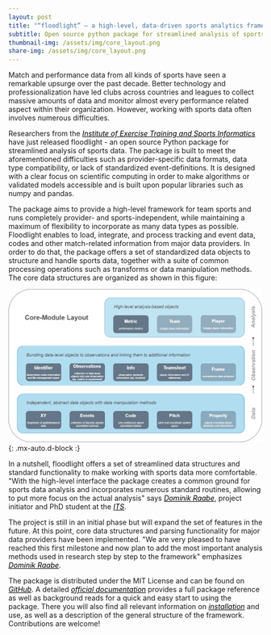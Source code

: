 ```yaml
---
layout: post
title: "“floodlight” – a high-level, data-driven sports analytics framework"
subtitle: Open source python package for streamlined analysis of sports data released
thumbnail-img: /assets/img/core_layout.png
share-img: /assets/img/core_layout.png
---
```


Match and performance data from all kinds of sports have seen a remarkable upsurge over the past decade. Better technology and professionalization have led clubs across countries and leagues to collect massive amounts of data and monitor almost every performance related aspect within their organization. However, working with sports data often involves numerous difficulties.

Researchers from the <a href="https://www.dshs-koeln.de/en/institut-fuer-trainingswissenschaft-und-sportinformatik/" style="color:black"><i>Institute of Exercise Training and Sports Informatics </i></a> have just released floodlight - an open source Python package for streamlined analysis of sports data. The package is built to meet the aforementioned difficulties such as provider-specific data formats, data type compatibility, or lack of standardized event-definitions. It is designed with a clear focus on scientific computing in order to make algorithms or validated models accessible and is built upon popular libraries such as numpy and pandas. 

The package aims to provide a high-level framework for team sports and runs completely provider- and sports-independent, while maintaining a maximum of flexibility to incorporate as many data types as possible. Floodlight enables to load, integrate, and process tracking and event data, codes and other match-related information from major data providers. In order to do that, the package offers a set of standardized data objects to structure and handle sports data, together with a suite of common processing operations such as transforms or data manipulation methods. The core data structures are organized as shown in this figure:
 
[![core_layout](../assets/img/core_layout.png)](https://floodlight.readthedocs.io/en/latest/modules/core/core.html){: .mx-auto.d-block :}

In a nutshell, floodlight offers a set of streamlined data structures and standard functionality to make working with sports data more comfortable. "With the high-level interface the package creates a common ground for sports data analysis and incorporates numerous standard routines, allowing to put more focus on the actual analysis" says <a href="https://fis.dshs-koeln.de/portal/de/persons/dominik-raabe(748f8fdf-7c1b-40dd-8285-dc4826100e40).html" style="color:black"><i>Dominik Raabe</i></a>, project initiator and PhD student at the <a href="https://www.dshs-koeln.de/en/institut-fuer-trainingswissenschaft-und-sportinformatik/" style="color:black"><i>ITS</i></a>. 

The project is still in an initial phase but will expand the set of features in the future. At this point, core data structures and parsing functionality for major data providers have been implemented. "We are very pleased to have reached this first milestone and now plan to add the most important analysis methods used in research step by step to the framework" emphasizes <a href="https://fis.dshs-koeln.de/portal/de/persons/dominik-raabe(748f8fdf-7c1b-40dd-8285-dc4826100e40).html" style="color:black"><i>Dominik Raabe</i></a>.

The package is distributed under the MIT License and can be found on <a href="https://github.com/floodlight-sports/floodlight" style="color:black"><i>GitHub</i></a>. A detailed <a href="https://floodlight.readthedocs.io/en/latest/" style="color:black"><i>official documentation</i></a> provides a full package reference as well as background reads for a quick and easy start to using the package. There you will also find all relevant information on <a href="https://floodlight.readthedocs.io/en/latest/guides/getting_started.html#installation" style="color:black"><i>installation</i></a> and use, as well as a description of the general structure of the framework. Contributions are welcome!
